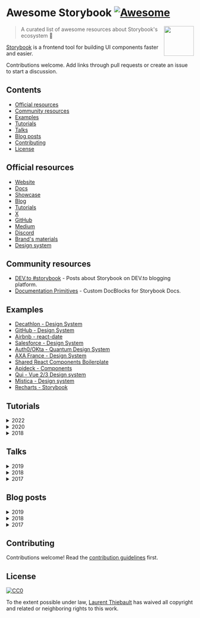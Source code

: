 # Awesome Storybook [![Awesome](https://awesome.re/badge.svg)](https://awesome.re)

[<img src="storybook-logo.svg" align="right" width="80">](https://storybook.js.org)

> A curated list of awesome resources about Storybook's ecosystem :art:

[Storybook](https://storybook.js.org) is a frontend tool for building UI components faster and easier.

Contributions welcome. Add links through pull requests or create an issue to start a discussion.

## Contents

- [Official resources](#official-resources)
- [Community resources](#community-resources)
- [Examples](#examples)
- [Tutorials](#tutorials)
- [Talks](#talks)
- [Blog posts](#blog-posts)
- [Contributing](#contributing)
- [License](#license)

## Official resources

- [Website](https://storybook.js.org)
- [Docs](https://storybook.js.org/docs)
- [Showcase](https://storybook.js.org/showcase)
- [Blog](https://storybook.js.org/blog)
- [Tutorials](https://storybook.js.org/tutorials/)
- [X](https://x.com/storybookjs)
- [GitHub](https://github.com/storybookjs)
- [Medium](https://medium.com/storybookjs)
- [Discord](https://discord.gg/storybook)
- [Brand's materials](https://github.com/storybookjs/brand)
- [Design system](https://master--5ccbc373887ca40020446347.chromatic.com/)

## Community resources

- [DEV.to #storybook](https://dev.to/t/storybook) - Posts about Storybook on DEV.to blogging platform.
- [Documentation Primitives](https://github.com/DAN-AKL/storybook-documentation-primitives) - Custom DocBlocks for Storybook Docs.

## Examples

- [Decathlon - Design System](https://decathlon.github.io/vitamin-web)
- [GitHub - Design System](https://primer.github.io/storybook/)
- [Airbnb - react-date](https://react-dates.github.io/react-date)
- [Salesforce - Design System](https://mashmatrix.github.io/react-lightning-design-system/)
- [Auth0/OKta - Quantum Design System](https://quantum.okta.design/)
- [AXA France - Design System](https://axafrance.github.io/react-toolkit/latest/storybook/)
- [Shared React Components Boilerplate](https://github.com/shared-components/shared-react-components-example)
- [Apideck - Components](https://www.apideck.design/)
- [Qui - Vue 2/3 Design system](https://qui-max.netlify.app/?path=/story/intro--page)
- [Mística - Design system](https://mistica-web.vercel.app/?path=/story/welcome--welcome)
- [Recharts - Storybook](https://recharts.org/en-US/storybook)

## Tutorials

<details>
<summary>2022</summary>

- [Storybook React: A Beginner's Tutorial to UI Components](https://snipcart.com/blog/storybook-react-tutorial-example)
</details>

<details>
<summary>2020</summary>

- [Simple Storybook React Setup with Dark Mode Integration](https://davidyeiser.com/tutorials/storybook-react-with-dark-mode)
</details>

<details>
<summary>2018</summary>

- [Adding Storybook Style Guide to a Create React App](https://www.youtube.com/watch?v=va-JzrmaiUM)
- [Build your components with Storybook](https://www.youtube.com/watch?v=_jttw14T52o)
</details>

## Talks

<details>
<summary>2019</summary>

- [Storybook, le playground qu'il vous faut pour vos composants UI! (FR)](https://www.youtube.com/watch?v=zMpSwo03aKo)
</details>

<details>
<summary>2018</summary>

- [VueNYC - Learn Storybook](https://www.youtube.com/watch?v=XN398jfTwQI)
</details>

<details>
<summary>2017</summary>

- [React Storybook Tutorial with Examples - Getting Started with React Storybook](https://www.youtube.com/watch?v=E2c183LS4lA)
- [React Storybook: Design, Dev, Doc, Debug Components - React Conf 2017](https://www.youtube.com/watch?v=PF0Vi-iIyoo)
</details>

## Blog posts

<details>
<summary>2019</summary>

- [How I manage to make my Storybook project the most efficient possible](https://dev.to/loicgoyet/how-i-manage-to-make-my-storybook-project-the-most-efficient-possible-2d8o)
- [Real-time accessibility testing with Storybook](https://medium.com/storybookjs/instant-accessibility-qa-linting-in-storybook-4a474b0f5347)
</details>

<details>
<summary>2018</summary>

- [Using Storybook with VueJS](https://auth0.com/blog/using-storybook-with-vuejs/)
- [Setting up Storybook for Preact](https://www.nickyt.co/blog/setting-up-storybook-for-preact-p5a/)
- [Setting Up a Component Library with React and Storybook](https://auth0.com/blog/setting-up-a-component-library-with-react-and-storybook/)
- [Storybook - UI component development tool for React, Vue, and Angular (Article focusing on React)](https://dev.to/madhu/storybook---ui-component-development-tool-for-react-vue-and-angular-article-focusing-on-react-29od)
- [Storybook vs Styleguidist](https://www.chromatic.com/blog/storybook-vs-styleguidist/)
</details>

<details>
<summary>2017</summary>

- [Five Reasons to Use Storybook Tests](https://spin.atomicobject.com/storybook-tests-react/)
</details>

## Contributing

Contributions welcome! Read the [contribution guidelines](CONTRIBUTING.md) first.

## License

[![CC0](https://mirrors.creativecommons.org/presskit/buttons/88x31/svg/cc-zero.svg)](https://creativecommons.org/publicdomain/zero/1.0/)

To the extent possible under law, [Laurent Thiebault](https://lauthieb.dev) has waived all copyright and related or neighboring rights to this work.
